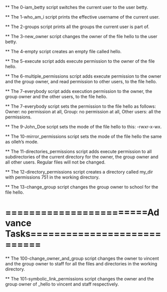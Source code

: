 ** The 0-iam_betty script switches the current user to the user betty.

** The 1-who_am_i script prints the effective username of the current user.

** The 2-groups script prints all the groups the current user is part of.

** The 3-new_owner script changes the owner of the file hello to the user betty.

** The 4-empty script creates an empty file called hello.

** The 5-execute script adds execute permission to the owner of the file hello.

** The 6-multiple_permissions script adds execute permission to the owner and the group owner, and read permission to other users, to the file hello.

** The 7-everybody script adds execution permission to the owner, the group owner and the other users, to the file hello.

** The 7-everybody script sets the permission to the file hello as follows: Owner: no permission at all, Group: no permission at all, Other users: all the permissions.

** The 9-John_Doe script sets the mode of the file hello to this: -rwxr-x-wx.

** The 10-mirror_permissions script sets the mode of the file hello the same as olleh’s mode.

** The 11-directories_permissions script adds execute permission to all subdirectories of the current directory for the owner, the group owner and all other users. Regular files will not be changed.

** The 12-directory_permissions script creates a directory called my_dir with permissions 751 in the working directory.

** The 13-change_group script changes the group owner to school for the file hello.

========================__Advance Tasks__============================
=================================================================

** The 100-change_owner_and_group script changes the owner to vincent and the group owner to staff for all the files and directories in the working directory.


** The 101-symbolic_link_permissions script changes the owner and the group owner of _hello to vincent and staff respectively.

